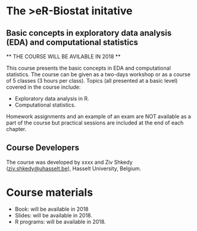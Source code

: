# The >eR-Biostat initative
## Basic concepts in exploratory data analysis (EDA) and computational statistics
** THE COURSE WILL BE AVILABLE IN 2018 **

This course presents the basic concepts in EDA and computational statistics. The course can be given as a  two-days workshop or as a course of 5 classes (3 hours per class).
Topics (all presented at a basic level) covered in the course include:

* Exploratory data analysis in R.
* Computational statistics.

Homework assignments and an example of an exam are NOT available as a part of the course but practical sessions are included at the end of each chapter.

## Course Developers
The course was developed by xxxx and Ziv Shkedy (ziv.shkedy@uhasselt.be), Hasselt University, Belgium.

# Course materials
* Book: will be available in 2018
* Slides: will be available in 2018.
* R programs:  will be available in 2018.

